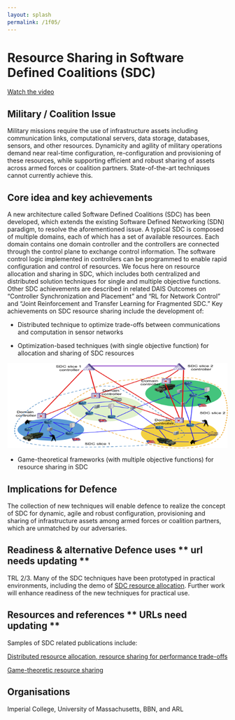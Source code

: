 ```yaml
---
layout: splash
permalink: /1f05/
---
```


# Resource Sharing in Software Defined Coalitions (SDC)

[Watch the video](https://ibm.box.com/v/Showcase-1f05-video)

## Military / Coalition Issue
Military missions require the use of infrastructure assets including communication links, computational servers, data storage, databases, sensors, and other resources.  Dynamicity and agility of military operations demand near real-time configuration, re-configuration and provisioning of these resources, while supporting efficient and robust sharing of assets across armed forces or coalition partners.  State-of-the-art techniques cannot currently achieve this.

## Core idea and key achievements
A new architecture called Software Defined Coalitions (SDC) has been developed, which extends the existing Software Defined Networking (SDN) paradigm, to resolve the aforementioned issue. A typical SDC is composed of multiple domains, each of which has a set of available resources.  Each domain contains one domain controller and the controllers are connected through the control plane to exchange control information. The software control logic implemented in controllers can be programmed to enable rapid configuration and control of resources. We focus here on resource allocation and sharing in SDC, which includes both centralized and distributed solution techniques for single and multiple objective functions. Other SDC achievements are described in related DAIS Outcomes on “Controller Synchronization and Placement” and “RL for Network Control” and “Joint Reinforcement and Transfer Learning for Fragmented SDC.”
Key achievements on SDC resource sharing include the development of: 

*	Distributed technique to optimize trade-offs between communications and computation in sensor networks

*	Optimization-based techniques (with single objective function) for allocation and sharing of SDC resources 

![image info](/dais/achievements/images/1f05-fig1.png)

*	Game-theoretical frameworks (with multiple objective functions) for resource sharing in SDC


## Implications for Defence
The collection of new techniques will enable defence to realize the concept of SDC for dynamic, agile and robust configuration, provisioning and sharing of infrastructure assets among armed forces or coalition partners, which are unmatched by our adversaries. 

## Readiness & alternative Defence uses  ** url needs updating **
TRL 2/3. Many of the SDC techniques have been prototyped in practical environments, including the demo of [SDC resource allocation](https://dais-ita.org/node/2567). Further work will enhance readiness of the new techniques for practical use.

<!-- ![image info](/dais/achievements/images/1a02_figure1.jpg) -->

## Resources and references  ** URLs need updating **
Samples of SDC related publications include: 

[Distributed resource allocation, resource sharing for performance trade-offs](http://sl.dais-ita.org/science-library/doc-4719)

[Game-theoretic resource sharing](http://sl.dais-ita.org/science-library/paper/doc-5939)



## Organisations
Imperial College, University of Massachusetts, BBN, and ARL
